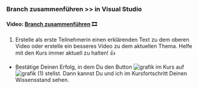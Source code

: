 ### **Branch zusammenführen >> in Visual Studio**

#### **Video:**  [Branch zusammenführen](https://maxeythschulede-my.sharepoint.com/:v:/g/personal/schwaiger_max-eyth-schule_de1/EdsDOxmCS4ZLpc9nEW3peP4BndSV-l-c5zXFz2lbCEh_Uw?e=lBhB3y) 🎞

1.  Erstelle als erste Teilnehmerin einen erklärenden Text zu dem oberen Video oder erstelle ein besseres Video zu dem aktuellen Thema.
Helfe mit den Kurs immer aktuell zu halten! 👍


-   Bestätige Deinen Erfolg, in dem Du den Button ![grafik](https://user-images.githubusercontent.com/78038701/230964845-fc4ace3c-7f16-40ad-8ba1-280b6795fa56.png)
im Kurs auf ![grafik (1)](https://user-images.githubusercontent.com/78038701/230964881-356a6d1e-bd72-4c26-aab5-03a17033ba67.png)
stellst. Dann kannst Du und ich im Kursfortschritt Deinen Wissensstand sehen.

